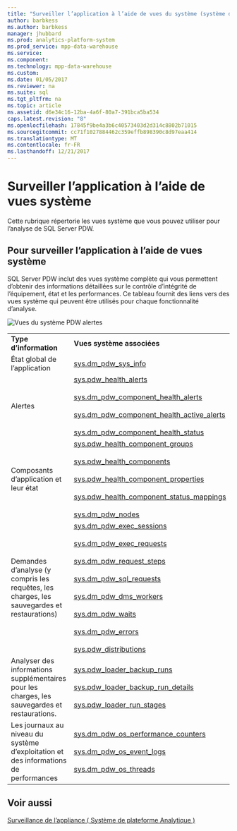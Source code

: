 ```yaml
---
title: "Surveiller l’application à l’aide de vues du système (système de plateforme Analytique)"
author: barbkess
ms.author: barbkess
manager: jhubbard
ms.prod: analytics-platform-system
ms.prod_service: mpp-data-warehouse
ms.service: 
ms.component: 
ms.technology: mpp-data-warehouse
ms.custom: 
ms.date: 01/05/2017
ms.reviewer: na
ms.suite: sql
ms.tgt_pltfrm: na
ms.topic: article
ms.assetid: d6e34c16-12ba-4a6f-80a7-391bca5ba534
caps.latest.revision: "8"
ms.openlocfilehash: 17845f9be4a3b6c40573403d2d314c8802b71015
ms.sourcegitcommit: cc71f1027884462c359effb898390c8d97eaa414
ms.translationtype: MT
ms.contentlocale: fr-FR
ms.lasthandoff: 12/21/2017
---
```

# <a name="monitor-the-appliance-by-using-system-views"></a>Surveiller l’application à l’aide de vues système
Cette rubrique répertorie les vues système que vous pouvez utiliser pour l’analyse de SQL Server PDW.  
  
## <a name="to-monitor-the-appliance-by-using-system-views"></a>Pour surveiller l’application à l’aide de vues système  
SQL Server PDW inclut des vues système complète qui vous permettent d’obtenir des informations détaillées sur le contrôle d’intégrité de l’équipement, état et les performances. Ce tableau fournit des liens vers des vues système qui peuvent être utilisés pour chaque fonctionnalité d’analyse.  
  
![Vues du système PDW alertes](./media/monitor-the-appliance-by-using-system-views/PDW_system_views_alerts.png "PDW_system_views_alerts")  
  
|||  
|-|-|  
|**Type d’information**|**Vues système associées**|  
|État global de l’application|[sys.dm_pdw_sys_info](../relational-databases/system-dynamic-management-views/sys-dm-pdw-sys-info-transact-sql.md)|  
|Alertes|[sys.pdw_health_alerts](../relational-databases/system-catalog-views/sys-pdw-health-alerts-transact-sql.md)<br /><br />[sys.dm_pdw_component_health_alerts](../relational-databases/system-dynamic-management-views/sys-dm-pdw-component-health-alerts-transact-sql.md)<br /><br />[sys.dm_pdw_component_health_active_alerts](../relational-databases/system-dynamic-management-views/sys-dm-pdw-component-health-active-alerts-transact-sql.md)<br /><br />[sys.dm_pdw_component_health_status](../relational-databases/system-dynamic-management-views/sys-dm-pdw-component-health-status-transact-sql.md)|  
|Composants d’application et leur état|[sys.pdw_health_component_groups](../relational-databases/system-catalog-views/sys-pdw-health-component-groups-transact-sql.md)<br /><br />[sys.pdw_health_components](../relational-databases/system-catalog-views/sys-pdw-health-components-transact-sql.md)<br /><br />[sys.pdw_health_component_properties](../relational-databases/system-catalog-views/sys-pdw-health-component-properties-transact-sql.md)<br /><br />[sys.pdw_health_component_status_mappings](../relational-databases/system-catalog-views/sys-pdw-health-component-status-mappings-transact-sql.md)<br /><br />[sys.dm_pdw_nodes](../relational-databases/system-dynamic-management-views/sys-dm-pdw-nodes-transact-sql.md)|  
|Demandes d’analyse (y compris les requêtes, les charges, les sauvegardes et restaurations)|[sys.dm_pdw_exec_sessions](../relational-databases/system-dynamic-management-views/sys-dm-pdw-exec-sessions-transact-sql.md)<br /><br />[sys.dm_pdw_exec_requests](../relational-databases/system-dynamic-management-views/sys-dm-pdw-exec-requests-transact-sql.md)<br /><br />[sys.dm_pdw_request_steps](../relational-databases/system-dynamic-management-views/sys-dm-pdw-request-steps-transact-sql.md)<br /><br />[sys.dm_pdw_sql_requests](../relational-databases/system-dynamic-management-views/sys-dm-pdw-sql-requests-transact-sql.md)<br /><br />[sys.dm_pdw_dms_workers](../relational-databases/system-dynamic-management-views/sys-dm-pdw-dms-workers-transact-sql.md)<br /><br />[sys.dm_pdw_waits](../relational-databases/system-dynamic-management-views/sys-dm-pdw-waits-transact-sql.md)<br /><br />[sys.dm_pdw_errors](../relational-databases/system-dynamic-management-views/sys-dm-pdw-errors-transact-sql.md)<br /><br />[sys.pdw_distributions](../relational-databases/system-catalog-views/sys-pdw-distributions-transact-sql.md)|  
|Analyser des informations supplémentaires pour les charges, les sauvegardes et restaurations.|[sys.pdw_loader_backup_runs](../relational-databases/system-catalog-views/sys-pdw-loader-backup-runs-transact-sql.md)<br /><br />[sys.pdw_loader_backup_run_details](../relational-databases/system-catalog-views/sys-pdw-loader-backup-run-details-transact-sql.md)<br /><br />[sys.pdw_loader_run_stages](../relational-databases/system-catalog-views/sys-pdw-loader-run-stages-transact-sql.md)|  
|Les journaux au niveau du système d’exploitation et des informations de performances|[sys.dm_pdw_os_performance_counters](../relational-databases/system-dynamic-management-views/sys-dm-pdw-os-performance-counters-transact-sql.md)<br /><br />[sys.dm_pdw_os_event_logs](../relational-databases/system-dynamic-management-views/sys-dm-pdw-os-event-logs-transact-sql.md)<br /><br />[sys.dm_pdw_os_threads](../relational-databases/system-dynamic-management-views/sys-dm-pdw-os-threads-transact-sql.md)|  
  
## <a name="see-also"></a>Voir aussi  
<!-- MISSING LINKS [Common Metadata Query Examples &#40;SQL Server PDW&#41;](../sqlpdw/common-metadata-query-examples-sql-server-pdw.md)  -->  
[Surveillance de l’appliance &#40; Système de plateforme Analytique &#41;](appliance-monitoring.md)  
  
